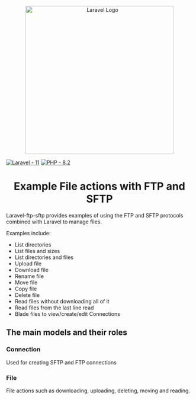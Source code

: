 <p align="center"><a href="https://laravel.com" target="_blank"><img src="https://raw.githubusercontent.com/laravel/art/master/logo-lockup/5%20SVG/2%20CMYK/1%20Full%20Color/laravel-logolockup-cmyk-red.svg" width="400" alt="Laravel Logo"></a></p>

[![Laravel - 11](https://img.shields.io/badge/Laravel-11-red)]()
[![PHP - 8.2](https://img.shields.io/badge/PHP-8.2-purple.svg)]()


<h1 align="center">Example File actions with FTP and SFTP</h1>

Laravel-ftp-sftp provides examples of using the FTP and SFTP protocols combined with Laravel to manage files.

Examples include:

- List directories
- List files and sizes
- List directories and files
- Upload file
- Download file
- Rename file
- Move file
- Copy file
- Delete file
- Read files without downloading all of it
- Read files from the last line read
- Blade files to view/create/edit Connections


<h2>The main models and their roles</h2>

<h3>Connection</h3>
Used for creating SFTP and FTP connections

<h3>File</h3>
File actions such as downloading, uploading, deleting, moving and reading.
